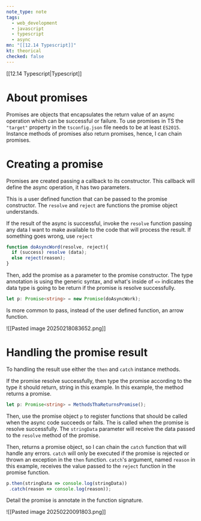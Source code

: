 ```yaml
---
note_type: note
tags:
  - web_development
  - javascript
  - typescript
  - async
mn: "[[12.14 Typescript]]"
kt: theorical
checked: false
---
```

[[12.14 Typescript|Typescript]]
# About promises
Promises are objects that encapsulates the return value of an async operation which can be successful or failure. To use promises in TS the `"target"` property in the `tsconfig.json` file needs to be at least `ES2015`. Instance methods of promises also return promises, hence, I can chain promises. 

# Creating a promise
Promises are created passing a callback to its constructor. This callback will define the async operation, it has two parameters.

This is a user defined function that can be passed to the promise constructor.  The `resolve` and `reject` are functions the promise object understands. 

If the result of the async is successful, invoke the `resolve` function passing any data I want to make available to the code that will process the result. If something goes wrong, use `reject`

```ts
function doAsyncWord(resolve, reject){
  if (success) resolve (data);
  else reject(reason);  
}
```

Then, add the promise as a parameter to the promise constructor. The type annotation is using the generic syntax, and what's inside of `<>` indicates the data type is going to be return if the promise is resolve successfully. 

```ts
let p: Promise<string> = new Promise(doAsyncWork);
```

Is more common to pass, instead of the user defined function, an arrow function.

![[Pasted image 20250218083652.png]]

# Handling the promise result
To handling the result use either the `then` and `catch` instance methods. 

If the promise resolve successfully, then type the promise according to the type it should return, string in this example. In this example, the method returns a promise. 

```ts
let p: Promise<string> = MethodsThaReturnsPromise();
```

Then, use the promise object `p` to register functions that should be called when the async code succeeds or fails. The is called when the promise is resolve successfully. The `stringData` parameter will receive the data passed to the `resolve` method of the promise.  

Then, returns a promise object, so I can chain the `catch` function that will handle any errors. `catch` will only be executed if the promise is rejected or thrown an exception in the `then` function. `catch`'s argument, named `reason` in this example, receives the value passed to the `reject` function in the promise function. 

```ts
p.then(stringData => console.log(stringData))
 .catch(reason => console.log(reason));
```

Detail the promise is annotate in the function signature.

![[Pasted image 20250220091803.png]]

